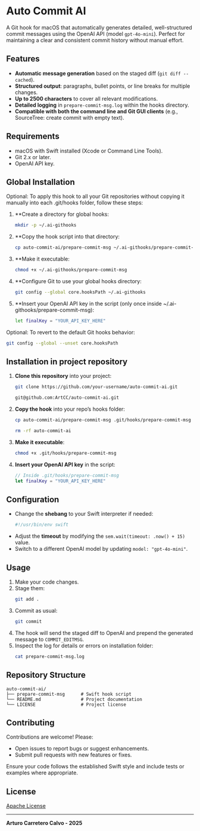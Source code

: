 # Auto Commit AI

A Git hook for macOS that automatically generates detailed, well-structured commit messages using the OpenAI API (model `gpt-4o-mini`). Perfect for maintaining a clear and consistent commit history without manual effort.

## Features

- **Automatic message generation** based on the staged diff (`git diff --cached`).
- **Structured output**: paragraphs, bullet points, or line breaks for multiple changes.
- **Up to 2500 characters** to cover all relevant modifications.
- **Detailed logging** in `prepare-commit-msg.log` within the hooks directory.
- **Compatible with both the command line and Git GUI clients** (e.g., SourceTree: create commit with empty text).

## Requirements

- macOS with Swift installed (Xcode or Command Line Tools).
- Git 2.x or later.
- OpenAI API key.

## Global Installation

Optional: To apply this hook to all your Git repositories without copying it manually into each .git/hooks folder, follow these steps:

1. **Create a directory for global hooks:
   ```bash
   mkdir -p ~/.ai-githooks
   ```
2. **Copy the hook script into that directory:
   ```bash
   cp auto-commit-ai/prepare-commit-msg ~/.ai-githooks/prepare-commit-msg
   ```
3. **Make it executable:
   ```bash
   chmod +x ~/.ai-githooks/prepare-commit-msg
   ```
4. **Configure Git to use your global hooks directory:
   ```bash
   git config --global core.hooksPath ~/.ai-githooks
   ```
5. **Insert your OpenAI API key in the script (only once inside ~/.ai-githooks/prepare-commit-msg):
   ```bash
   let finalKey = "YOUR_API_KEY_HERE"
   ```

Optional: To revert to the default Git hooks behavior:
   ```bash
   git config --global --unset core.hooksPath
   ```

## Installation in project repository

1. **Clone this repository** into your project:
   ```bash
   git clone https://github.com/your-username/auto-commit-ai.git
   ```

   ```bash
   git@github.com:ArtCC/auto-commit-ai.git
   ```
2. **Copy the hook** into your repo’s hooks folder:
   ```bash
   cp auto-commit-ai/prepare-commit-msg .git/hooks/prepare-commit-msg
   ```

   ```bash
   rm -rf auto-commit-ai
   ```
3. **Make it executable**:
   ```bash
   chmod +x .git/hooks/prepare-commit-msg
   ```
4. **Insert your OpenAI API key** in the script:
   ```swift
   // Inside .git/hooks/prepare-commit-msg
   let finalKey = "YOUR_API_KEY_HERE"
   ```

## Configuration

- Change the **shebang** to your Swift interpreter if needed:
  ```bash
  #!/usr/bin/env swift
  ```
- Adjust the **timeout** by modifying the `sem.wait(timeout: .now() + 15)` value.
- Switch to a different OpenAI model by updating `model: "gpt-4o-mini"`.

## Usage

1. Make your code changes.
2. Stage them:
   ```bash
   git add .
   ```
3. Commit as usual:
   ```bash
   git commit
   ```
4. The hook will send the staged diff to OpenAI and prepend the generated message to `COMMIT_EDITMSG`.
5. Inspect the log for details or errors on installation folder:
   ```bash
   cat prepare-commit-msg.log
   ```

## Repository Structure

```
auto-commit-ai/
├── prepare-commit-msg      # Swift hook script
└── README.md               # Project documentation
└── LICENSE                 # Project license
```

## Contributing

Contributions are welcome! Please:

- Open issues to report bugs or suggest enhancements.
- Submit pull requests with new features or fixes.

Ensure your code follows the established Swift style and include tests or examples where appropriate.

## License

[Apache License](LICENSE)

---

**Arturo Carretero Calvo - 2025**
